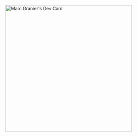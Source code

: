 <a href="https://app.daily.dev/USRCGuy"><img src="https://api.daily.dev/devcards/b4291548044143ec99395c1bbbf6e327.png?r=2uz" width="400" alt="Marc Granier's Dev Card"/></a>
